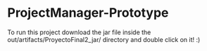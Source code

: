 # ProjectManager-Prototype
To run this project download the jar file inside the out/artifacts/ProyectoFinal2_jar/ directory and double click on it! :)
